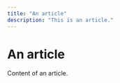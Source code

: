 ```yaml
---
title: "An article"
description: "This is an article."
---
```


# An article
Content of an article.

